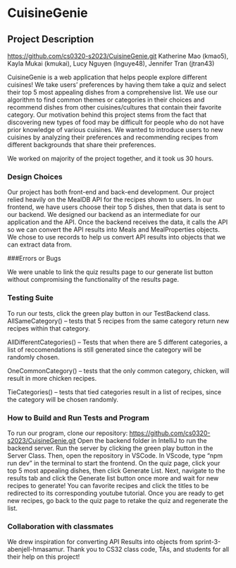 # CuisineGenie

## Project Description
https://github.com/cs0320-s2023/CuisineGenie.git 
Katherine Mao (kmao5), Kayla Mukai (kmukai), Lucy Nguyen (lnguye48), Jennifer Tran (jtran43)


CuisineGenie is a web application that helps people explore different cuisines! We take users’ preferences by having them take a quiz and select their top 5 most appealing dishes from a comprehensive list. We use our algorithm to find common themes or categories in their choices and recommend dishes from other cuisines/cultures that contain their favorite category. Our motivation behind this project stems from the fact that discovering new types of food may be difficult for people who do not have prior knowledge of various cuisines. We wanted to introduce users to new cuisines by analyzing their preferences and recommending recipes from different backgrounds that share their preferences.


We worked on majority of the project together, and it took us 30 hours.


### Design Choices
Our project has both front-end and back-end development. Our project relied heavily on the MealDB API for the recipes shown to users. In our frontend, we have users choose their top 5 dishes, then that data is sent to our backend. We designed our backend as an intermediate for our application and the API. Once the backend receives the data, it calls the API so we can convert the API results into Meals and MealProperties objects. We chose to use records to help us convert API results into objects that we can extract data from. 


###Errors or Bugs

We were unable to link the quiz results page to our generate list button without compromising the functionality of the results page. 

### Testing Suite

To run our tests, click the green play button in our TestBackend class.
AllSameCategory() – tests that 5 recipes from the same category return new recipes within that category.

AllDifferentCategories() – Tests that when there are 5 different categories, a list of reccomendations is still generated since the category will be randomly chosen.

OneCommonCategory() – tests that the only common category, chicken, will result in more chicken recipes. 

TieCategories() – tests that tied categories result in a list of recipes, since the category will be chosen randomly. 


### How to Build and Run Tests and Program

To run our program, clone our repository: https://github.com/cs0320-s2023/CuisineGenie.git 
Open the backend folder in IntelliJ to run the backend server. Run the server by clicking the green play button in the Server Class. Then, open the repository in VSCode. In VScode, type “npm run dev” in the terminal to start the frontend. On the quiz page, click your top 5 most appealing dishes, then click Generate List. Next, navigate to the results tab and click the Generate list button once more and wait for new recipes to generate! You can favorite recipes and click the titles to be redirected to its corresponding youtube tutorial. Once you are ready to get new recipes, go back to the quiz page to retake the quiz and regenerate the list.

### Collaboration with classmates

We drew inspiration for converting API Results into objects from sprint-3-abenjell-hmasamur. Thank you to CS32 class code, TAs, and students for all their help on this project!
